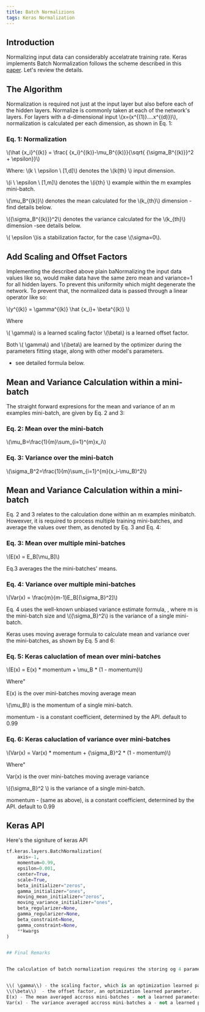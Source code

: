 ```yaml
---
title: Batch Normalizions
tags: Keras Normalization
---
```


## Introduction



Normalizing input data can considerably accelatrate training rate. Keras implements Batch Normalization follows the scheme described in this [paper](https://arxiv.org/abs/1502.03167). Let's review the details.

## The Algorithm 

Normalization is required not just at the input layer but also before each of the hidden layers. Normalize is commonly taken at each of the network's layers. For layers with a d-dimensional input \\(x=(x^{(1)}....x^{(d)})\\), normalization is calculated per each dimension, as shown in Eq. 1:

### Eq. 1: Normalization

\\(\hat {x_i}^{(k)} = \frac{ {x_i}^{(k)}-\mu_B^{(k)}}{\sqrt{  {\sigma_B^{(k)}}^2   + \epsilon}}\\)

Where:
\\(k \ \epsilon \ [1,d]\\) denotes the \\(k{th} \\) input dimension.

 \\(i \ \epsilon \ [1,m]\\) denotes the \\(i{th} \\) example within the m examples mini-batch.

\\(\mu_B^{(k)}\\) denotes the mean calculated for the \\(k_{th}\\) dimension - find details below.

\\({\sigma_B^{(k)}}^2\\) denotes the variance calculated for the \\(k_{th}\\) dimension -see details below.

\\( \epsilon \\)is a stabilization factor, for the case \\(\sigma=0\\).


## Add Scaling and Offset Factors

Implementing the described above plain baNormalizing the input data values like so, would make data have the same zero mean and variance=1 for all hidden layers. To prevent this uniformity which might degenerate the network. To prevent that, the normalized data is passed through a linear operator like so:


\\(y^{(k)} =  \gamma^{(k)}  \hat {x_i}+ \beta^{(k)} \\)

Where 

\\( \gamma\\) is a learned scaling factor
\\(\beta\\)  is a learned offset factor.

Both \\( \gamma\\) and \\(\beta\\)  are learned by the optimizer during the parameters fitting stage, along with other model's parameters.

- see detailed formula below.

##  Mean and Variance Calculation within a mini-batch

The straight forward expresions for the mean and variance of an m examples mini-batch,  are given by Eq. 2 and 3:

### Eq. 2: Mean over the mini-batch

\\(\mu_B=\frac{1}{m}\sum_{i=1}^{m}x_i\\)

### Eq. 3: Variance over the mini-batch

\\(\sigma_B^2=\frac{1}{m}\sum_{i=1}^{m}(x_i-\mu_B)^2\\)


##  Mean and Variance Calculation within a mini-batch


Eq. 2 and 3 relates to the calculation done within an m examples minibatch. Howexver, it is required to process multiple training mini-batches, and average the values over them, as denoted by Eq. 3 and Eq. 4:

### Eq. 3: Mean over multiple mini-batches

\\(E(x) = E_B[\mu_B]\\)

Eq.3 averages the the mini-batches' means.


### Eq. 4: Variance over multiple mini-batches

\\(Var(x) = \frac{m}{m-1}E_B[{\sigma_B}^2]\\)

Eq. 4 uses the well-known unbiased variance estimate formula, , where m is the mini-batch size and \\({\sigma_B}^2\\) is the variance of a single mini-batch.


Keras uses moving average formula to calculate mean and variance over the mini-batches, as shown by Eq. 5 and 6:


### Eq. 5: Keras caluclation of mean over mini-batches


\\(E(x) = E(x) * momentum + \mu_B * (1 - momentum)\\)

Where"

E(x) is the over mini-batches moving average mean

\\(\mu_B\\) is the momentum of a single mini-batch.

momentum - is a constant coefficient, determined by the API. default to 0.99

### Eq. 6: Keras caluclation of variance over mini-batches


\\(Var(x) = Var(x) * momentum + {\sigma_B}^2 * (1 - momentum)\\)

Where"

Var(x) is the over mini-batches moving average variance

\\({\sigma_B}^2 \\) is the variance of a single mini-batch.

momentum - (same as above), is a constant coefficient, determined by the API. default to 0.99


## Keras API


Here's the signiture of keras API

```python
tf.keras.layers.BatchNormalization(
    axis=-1,
    momentum=0.99,
    epsilon=0.001,
    center=True,
    scale=True,
    beta_initializer="zeros",
    gamma_initializer="ones",
    moving_mean_initializer="zeros",
    moving_variance_initializer="ones",
    beta_regularizer=None,
    gamma_regularizer=None,
    beta_constraint=None,
    gamma_constraint=None,
    **kwargs
)


## Final Remarks


The calculation of batch normalization requires the storing og 4 parameters:


\\( \gamma\\) - the scaling factor, which is an optimization learned parameter.
\\(\beta\\)  - the offset factor, an optimization learned parameter.
E(x) - The mean averaged accross mini-batches - not a learned parameter, but still needed to be stored.
Var(x) - The variance averaged accross mini-batches a - not a learned parameter, but still needed to be stored.

